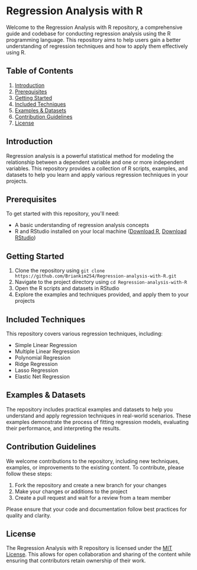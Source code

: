 # Regression Analysis with R

Welcome to the Regression Analysis with R repository, a comprehensive guide and codebase for conducting regression analysis using the R programming language. This repository aims to help users gain a better understanding of regression techniques and how to apply them effectively using R.

## Table of Contents

1. [Introduction](#introduction)
2. [Prerequisites](#prerequisites)
3. [Getting Started](#getting-started)
4. [Included Techniques](#included-techniques)
5. [Examples & Datasets](#examples--datasets)
6. [Contribution Guidelines](#contribution-guidelines)
7. [License](#license)

## Introduction

Regression analysis is a powerful statistical method for modeling the relationship between a dependent variable and one or more independent variables. This repository provides a collection of R scripts, examples, and datasets to help you learn and apply various regression techniques in your projects.

## Prerequisites

To get started with this repository, you'll need:

- A basic understanding of regression analysis concepts
- R and RStudio installed on your local machine ([Download R](https://cran.r-project.org/), [Download RStudio](https://www.rstudio.com/products/rstudio/download/))

## Getting Started

1. Clone the repository using `git clone https://github.com/Briankim254/Regression-analysis-with-R.git`
2. Navigate to the project directory using `cd Regression-analysis-with-R`
3. Open the R scripts and datasets in RStudio
4. Explore the examples and techniques provided, and apply them to your projects

## Included Techniques

This repository covers various regression techniques, including:

- Simple Linear Regression
- Multiple Linear Regression
- Polynomial Regression
- Ridge Regression
- Lasso Regression
- Elastic Net Regression

## Examples & Datasets

The repository includes practical examples and datasets to help you understand and apply regression techniques in real-world scenarios. These examples demonstrate the process of fitting regression models, evaluating their performance, and interpreting the results.

## Contribution Guidelines

We welcome contributions to the repository, including new techniques, examples, or improvements to the existing content. To contribute, please follow these steps:

1. Fork the repository and create a new branch for your changes
2. Make your changes or additions to the project
3. Create a pull request and wait for a review from a team member

Please ensure that your code and documentation follow best practices for quality and clarity.

## License

The Regression Analysis with R repository is licensed under the [MIT License](LICENSE). This allows for open collaboration and sharing of the content while ensuring that contributors retain ownership of their work.
